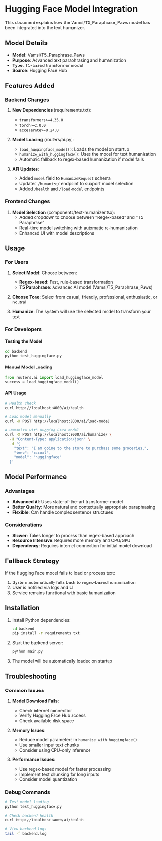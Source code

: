# Hugging Face Model Integration

This document explains how the Vamsi/T5_Paraphrase_Paws model has been integrated into the text humanizer.

## Model Details

- **Model**: Vamsi/T5_Paraphrase_Paws
- **Purpose**: Advanced text paraphrasing and humanization
- **Type**: T5-based transformer model
- **Source**: Hugging Face Hub

## Features Added

### Backend Changes

1. **New Dependencies** (requirements.txt):
   - `transformers>=4.35.0`
   - `torch>=2.0.0`
   - `accelerate>=0.24.0`

2. **Model Loading** (routers/ai.py):
   - `load_huggingface_model()`: Loads the model on startup
   - `humanize_with_huggingface()`: Uses the model for text humanization
   - Automatic fallback to regex-based humanization if model fails

3. **API Updates**:
   - Added `model` field to `HumanizeRequest` schema
   - Updated `/humanize/` endpoint to support model selection
   - Added `/health` and `/load-model` endpoints

### Frontend Changes

1. **Model Selection** (components/text-humanizer.tsx):
   - Added dropdown to choose between "Regex-based" and "T5 Paraphrase"
   - Real-time model switching with automatic re-humanization
   - Enhanced UI with model descriptions

## Usage

### For Users

1. **Select Model**: Choose between:
   - **Regex-based**: Fast, rule-based transformation
   - **T5 Paraphrase**: Advanced AI model (Vamsi/T5_Paraphrase_Paws)

2. **Choose Tone**: Select from casual, friendly, professional, enthusiastic, or neutral

3. **Humanize**: The system will use the selected model to transform your text

### For Developers

#### Testing the Model

```bash
cd backend
python test_huggingface.py
```

#### Manual Model Loading

```python
from routers.ai import load_huggingface_model
success = load_huggingface_model()
```

#### API Usage

```bash
# Health check
curl http://localhost:8000/ai/health

# Load model manually
curl -X POST http://localhost:8000/ai/load-model

# Humanize with Hugging Face model
curl -X POST http://localhost:8000/ai/humanize/ \
  -H "Content-Type: application/json" \
  -d '{
    "text": "I am going to the store to purchase some groceries.",
    "tone": "casual",
    "model": "huggingface"
  }'
```

## Model Performance

### Advantages
- **Advanced AI**: Uses state-of-the-art transformer model
- **Better Quality**: More natural and contextually appropriate paraphrasing
- **Flexible**: Can handle complex sentence structures

### Considerations
- **Slower**: Takes longer to process than regex-based approach
- **Resource Intensive**: Requires more memory and CPU/GPU
- **Dependency**: Requires internet connection for initial model download

## Fallback Strategy

If the Hugging Face model fails to load or process text:
1. System automatically falls back to regex-based humanization
2. User is notified via logs and UI
3. Service remains functional with basic humanization

## Installation

1. Install Python dependencies:
   ```bash
   cd backend
   pip install -r requirements.txt
   ```

2. Start the backend server:
   ```bash
   python main.py
   ```

3. The model will be automatically loaded on startup

## Troubleshooting

### Common Issues

1. **Model Download Fails**:
   - Check internet connection
   - Verify Hugging Face Hub access
   - Check available disk space

2. **Memory Issues**:
   - Reduce model parameters in `humanize_with_huggingface()`
   - Use smaller input text chunks
   - Consider using CPU-only inference

3. **Performance Issues**:
   - Use regex-based model for faster processing
   - Implement text chunking for long inputs
   - Consider model quantization

### Debug Commands

```bash
# Test model loading
python test_huggingface.py

# Check backend health
curl http://localhost:8000/ai/health

# View backend logs
tail -f backend.log
``` 